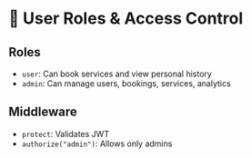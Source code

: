 # 👤 User Roles & Access Control

## Roles
- `user`: Can book services and view personal history
- `admin`: Can manage users, bookings, services, analytics

## Middleware
- `protect`: Validates JWT
- `authorize("admin")`: Allows only admins